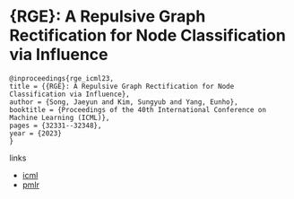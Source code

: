 # {RGE}: A Repulsive Graph Rectification for Node Classification via Influence

```
@inproceedings{rge_icml23,
title = {{RGE}: A Repulsive Graph Rectification for Node Classification via Influence},
author = {Song, Jaeyun and Kim, Sungyub and Yang, Eunho},
booktitle = {Proceedings of the 40th International Conference on Machine Learning (ICML)},
pages = {32331--32348},
year = {2023}
}
```

links
- [icml](https://icml.cc/Conferences/2023/Schedule?showEvent=23811)
- [pmlr](https://proceedings.mlr.press/v202/song23f.html)
